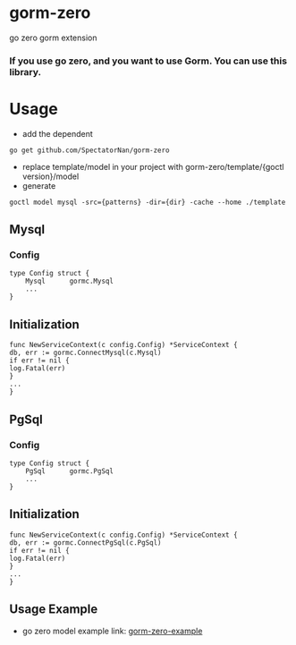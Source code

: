 # gorm-zero
 go zero gorm extension

### If you use go zero, and you want to use Gorm. You can use this library.


# Usage

- add the dependent
```shell
go get github.com/SpectatorNan/gorm-zero
```
- replace  template/model in your project with gorm-zero/template/{goctl version}/model
- generate
```shell
goctl model mysql -src={patterns} -dir={dir} -cache --home ./template
```

## Mysql
### Config
```golang 
type Config struct {
	Mysql      gormc.Mysql
	...
}
```
## Initialization
```golang
func NewServiceContext(c config.Config) *ServiceContext {
db, err := gormc.ConnectMysql(c.Mysql)
if err != nil {
log.Fatal(err)
}
...
}
```

## PgSql
### Config
```golang 
type Config struct {
    PgSql      gormc.PgSql
	...
}
```
## Initialization
```golang
func NewServiceContext(c config.Config) *ServiceContext {
db, err := gormc.ConnectPgSql(c.PgSql)
if err != nil {
log.Fatal(err)
}
...
}
```

## Usage Example
- go zero model example link: [gorm-zero-example](https://github.com/SpectatorNan/gorm-zero-example)

